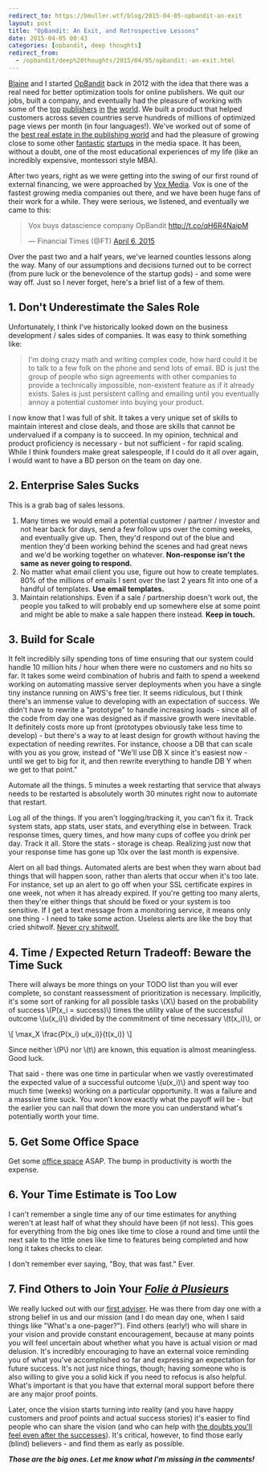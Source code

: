 ```yaml
---
redirect_to: https://bmuller.wtf/blog/2015-04-05-opbandit-an-exit
layout: post
title: "OpBandit: An Exit, and Retrospective Lessons"
date: 2015-04-05 00:43
categories: [opbandit, deep thoughts]
redirect_from:
  - /opbandit/deep%20thoughts/2015/04/05/opbandit:-an-exit.html
---
```

[Blaine](https://twitter.com/OjoGringo) and I started [OpBandit](https://opbandit.com) back in 2012 with the idea that there was a real need for better optimization tools for online publishers.  We quit our jobs, built a company, and eventually had the pleasure of working with some of the [top](http://nytimes.com) [publishers](http://washingtonpost.com) [in](http://www.russmedia.com) [the](http://slate.com) [world](http://foreignpolicy.com).  We built a product that helped customers across seven countries serve hundreds of millions of optimized page views per month (in four languages!).  We've worked out of some of the [best real estate in the publishing world](http://www.nytimes.com/timespace/) and had the pleasure of growing close to some other [fantastic](http://getwiser.com) [startups](http://seen.co) in the media space.  It has been, without a doubt, one of the most educational experiences of my life (like an incredibly expensive, montessori style MBA).

After two years, right as we were getting into the swing of our first round of external financing, we were approached by [Vox Media](http://www.voxmedia.com).  Vox is one of the fastest growing media companies out there, and we have been huge fans of their work for a while.  They were serious, we listened, and eventually we came to this:

<blockquote class="twitter-tweet" lang="en"><p>Vox buys datascience company OpBandit <a href="http://t.co/qH6R4NaipM">http://t.co/qH6R4NaipM</a></p>&mdash; Financial Times (@FT) <a href="https://twitter.com/FT/status/585071420805361664">April 6, 2015</a></blockquote><script async src="//platform.twitter.com/widgets.js" charset="utf-8"></script>

Over the past two and a half years, we've learned countles lessons along the way.  Many of our assumptions and decisions turned out to be correct (from pure luck or the benevolence of the startup gods) - and some were way off.  Just so I never forget, here's a brief list of a few of them.

## 1. Don't Underestimate the Sales Role
Unfortunately, I think I've historically looked down on the business development / sales sides of companies.  It was easy to think something like:

<blockquote><p>
I'm doing crazy math and writing complex code, how hard could it be to talk to a few folk on the phone and send lots of email.  BD is just the group of people who sign agreements with other companies to provide a technically impossible, non-existent feature as if it already exists.  Sales is just persistent calling and emailing until you eventually annoy a potential customer into buying your product.
</p></blockquote>

I now know that I was full of shit.  It takes a very unique set of skills to maintain interest and close deals, and those are skills that cannot be undervalued if a company is to succeed.  In my opinion, technical and product proficiency is necessary - but not sufficient - for rapid scaling.  While I think founders make great salespeople, if I could do it all over again, I would want to have a BD person on the team on day one.

## 2. Enterprise Sales Sucks
This is a grab bag of sales lessons.

 1. Many times we would email a potential customer / partner / investor and not hear back for days, send a few follow ups over the coming weeks, and eventually give up.  Then, they'd respond out of the blue and mention they'd been working behind the scenes and had great news and we'd be working together on whatever.  **Non-response isn't the same as never going to respond.**
 1. No matter what email client you use, figure out how to create templates.  80% of the millions of emails I sent over the last 2 years fit into one of a handful of templates.  **Use email templates.**
 1. Maintain relationships.  Even if a sale / partnership doesn't work out, the people you talked to will probably end up somewhere else at some point and might be able to make a sale happen there instead.  **Keep in touch.**

## 3. Build for Scale
It felt incredibly silly spending tons of time ensuring that our system could handle 10 million hits / hour when there were no customers and no hits so far.  It takes some weird combination of hubris and faith to spend a weekend working on automating massive server deployments when you have a single tiny instance running on AWS's free tier.  It seems ridiculous, but I think there's an immense value to developing with an expectation of success.  We didn't have to rewrite a "prototype" to handle increasing loads - since all of the code from day one was designed as if massive growth were inevitable.  It definitely costs more up front (prototypes obviously take less time to develop) - but there's a way to at least design for growth without having the expectation of needing rewrites.  For instance, choose a DB that can scale with you as you grow, instead of "We'll use DB X since it's easiest now - until we get to big for it, and then rewrite everything to handle DB Y when we get to that point."

Automate all the things.  5 minutes a week restarting that service that always needs to be restarted is absolutely worth 30 minutes right now to automate that restart.

Log all of the things.  If you aren't logging/tracking it, you can't fix it.  Track system stats, app stats, user stats, and everything else in between.  Track response times, query times, and how many cups of coffee you drink per day.  Track it all.  Store the stats - storage is cheap.  Realizing just now that your response time has gone up 10x over the last month is expensive.

Alert on all bad things.  Automated alerts are best when they warn about bad things that will happen soon, rather than alerts that occur when it's too late.  For instance, set up an alert to go off when your SSL certificate expires in one week, not when it has already expired.  If you're getting too many alerts, then they're either things that should be fixed or your system is too sensitive.  If I get a text message from a monitoring service, it means only one thing - I need to take some action.  Useless alerts are like the boy that cried shitwolf.  [Never cry shitwolf.](https://www.youtube.com/watch?v=H3yQqWNv91o)

## 4. Time / Expected Return Tradeoff: Beware the Time Suck
There will always be more things on your TODO list than you will ever complete, so constant reassessment of prioritization is necessary.  Implicitly, it's some sort of ranking for all possible tasks \\(X\\) based on the probability of success \\(P(x_i = success)\\) times the utility value of the successful outcome \\(u(x_i)\\) divided by the commitment of time necessary \\(t(x_i)\\), or

\\[ \max_X \frac{P(x_i) u(x_i)}{t(x_i)} \\]

Since neither \\(P\\) nor \\(t\\) are known, this equation is almost meaningless.  Good luck.

That said - there was one time in particular when we vastly overestimated the expected value of a successful outcome \\(u(x_i)\\) and spent way too much time (weeks) working on a particular opportunity.  It was a failure and a massive time suck.  You won't know exactly what the payoff will be - but the earlier you can nail that down the more you can understand what's potentially worth your time.

## 5. Get Some Office Space
Get some [office space](http://wework.com) ASAP.  The bump in productivity is worth the expense.

## 6. Your Time Estimate is Too Low
I can't remember a single time any of our time estimates for anything weren't at least half of what they should have been (if not less).  This goes for everything from the big ones like time to close a round and time until the next sale to the little ones like time to features being completed and how long it takes checks to clear.

I don't remember ever saying, "Boy, that was fast."  Ever.

## 7. Find Others to Join Your _[Folie à Plusieurs](http://en.wikipedia.org/wiki/Folie_%C3%A0_deux)_
We really lucked out with our [first adviser](https://twitter.com/rajmalikdc).  He was there from day one with a strong belief in us and our mission (and I do mean day one, when I said things like "What's a one-pager?").  Find others (early!) who will share in your vision and provide constant encouragement, because at many points you will feel uncertain about whether what you have is actual vision or mad delusion.  It's incredibly encouraging to have an external voice reminding you of what you've accomplished so far and expressing an expectation for future success.  It's not just nice things, though; having someone who is also willing to give you a solid kick if you need to refocus is also helpful.  What's important is that you have that external moral support before there are any major proof points.

Later, once the vision starts turning into reality (and you have happy customers and proof points and actual success stories) it's easier to find people who can share the vision (and who can help with [the doubts you'll feel even after the successes](http://en.wikipedia.org/wiki/Impostor_syndrome)).  It's critical, however, to find those early (blind) believers - and find them as early as possible.

***Those are the big ones.  Let me know what I'm missing in the comments!***

